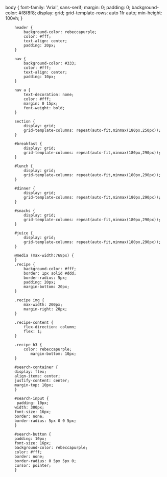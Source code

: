 body {
            font-family: 'Arial', sans-serif;
            margin: 0;
            padding: 0;
            background-color: #f8f8f8;
            display: grid;
            grid-template-rows: auto 1fr auto;
            min-height: 100vh;
        }

        header {
            background-color: rebeccapurple;
            color: #fff;
            text-align: center;
            padding: 20px;
        }

        nav {
            background-color: #333;
            color: #fff;
            text-align: center;
            padding: 10px;
        }

        nav a {
            text-decoration: none;
            color: #fff;
            margin: 0 15px;
            font-weight: bold;
        }

        section {
            display: grid;
            grid-template-columns: repeat(auto-fit,minmax(180px,250px));
        }

        #breakfast {
            display: grid;
            grid-template-columns: repeat(auto-fit,minmax(180px,290px));
        }

        #lunch {
            display: grid;
            grid-template-columns: repeat(auto-fit,minmax(180px,290px));
        }

        #dinner {
            display: grid;
            grid-template-columns: repeat(auto-fit,minmax(180px,290px));
        }

        #snacks {
            display: grid;
            grid-template-columns: repeat(auto-fit,minmax(180px,290px));
        }

        #juice {
            display: grid;
            grid-template-columns: repeat(auto-fit,minmax(180px,290px));
        }

        @media (max-width:768px) {
        }
        .recipe {
            background-color: #fff;
            border: 1px solid #ddd;
            border-radius: 5px;
            padding: 20px;
            margin-bottom: 20px;
        }

        .recipe img {
            max-width: 200px;
            margin-right: 20px;
        }

        .recipe-content {
            flex-direction: column;
            flex: 1;
        }

        .recipe h3 {
            color: rebeccapurple;
               margin-bottom: 10px;
        }

        #search-container {
        display: flex;
        align-items: center;
        justify-content: center;
        margin-top: 10px;
        }

        #search-input {
         padding: 10px;
        width: 300px;
        font-size: 16px;
        border: none;
        border-radius: 5px 0 0 5px;
        }

        #search-button {
        padding: 10px;
        font-size: 16px;
        background-color: rebeccapurple;
        color: #fff;
        border: none;
        border-radius: 0 5px 5px 0;
        cursor: pointer;
        }

